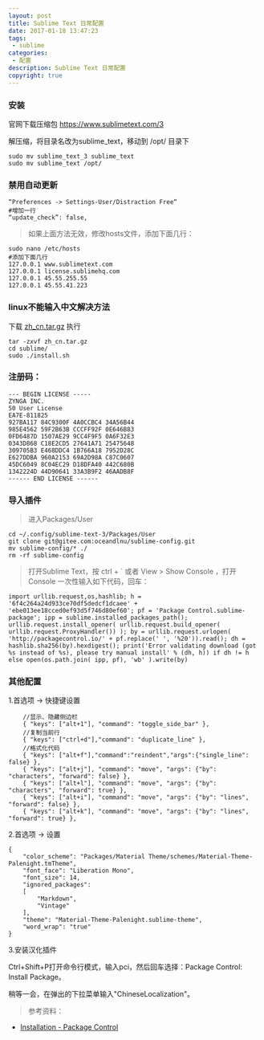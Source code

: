 ```yaml
---
layout: post
title: Sublime Text 日常配置
date: 2017-01-18 13:47:23
tags:
 - sublime
categories:
 - 配置
description: Sublime Text 日常配置
copyright: true
---
```


### 安装

官网下载压缩包 https://www.sublimetext.com/3

解压缩，将目录名改为sublime_text，移动到 /opt/ 目录下

```
sudo mv sublime_text_3 sublime_text
sudo mv sublime_text /opt/
```

### 禁用自动更新

```
“Preferences -> Settings-User/Distraction Free“
#增加一行
“update_check”: false,
```

> 如果上面方法无效，修改hosts文件，添加下面几行：

```
sudo nano /etc/hosts
#添加下面几行
127.0.0.1 www.sublimetext.com
127.0.0.1 license.sublimehq.com
127.0.0.1 45.55.255.55
127.0.0.1 45.55.41.223
```

### linux不能输入中文解决方法

下载 [zh_cn.tar.gz](/uploads/2017-01-18/zh_cn.tar.gz) 执行

```
tar -zxvf zh_cn.tar.gz 
cd sublime/
sudo ./install.sh
```

### 注册码：

```
--- BEGIN LICENSE -----
ZYNGA INC.
50 User License
EA7E-811825
927BA117 84C9300F 4A0CCBC4 34A56B44
985E4562 59F2B63B CCCFF92F 0E646B83
0FD6487D 1507AE29 9CC4F9F5 0A6F32E3
0343D868 C18E2CD5 27641A71 25475648
309705B3 E468DDC4 1B766A18 7952D28C
E627DDBA 960A2153 69A2D98A C87C0607
45DC6049 8C04EC29 D18DFA40 442C680B
1342224D 44D90641 33A3B9F2 46AADB8F
------ END LICENSE ------
```

### 导入插件

> 进入Packages/User

```
cd ~/.config/sublime-text-3/Packages/User
git clone git@gitee.com:oceandlnu/sublime-config.git
mv sublime-config/* ./
rm -rf sublime-config
```

> 打开Sublime Text，按 ctrl + \` 或者 View > Show Console ，打开 Console 一次性输入如下代码，回车：

```
import urllib.request,os,hashlib; h = '6f4c264a24d933ce70df5dedcf1dcaee' + 'ebe013ee18cced0ef93d5f746d80ef60'; pf = 'Package Control.sublime-package'; ipp = sublime.installed_packages_path(); urllib.request.install_opener( urllib.request.build_opener( urllib.request.ProxyHandler()) ); by = urllib.request.urlopen( 'http://packagecontrol.io/' + pf.replace(' ', '%20')).read(); dh = hashlib.sha256(by).hexdigest(); print('Error validating download (got %s instead of %s), please try manual install' % (dh, h)) if dh != h else open(os.path.join( ipp, pf), 'wb' ).write(by)
```

### 其他配置

1.首选项 -> 快捷键设置

```
    //显示、隐藏侧边栏
    { "keys": ["alt+1"], "command": "toggle_side_bar" },
    //复制当前行
    { "keys": ["ctrl+d"],"command": "duplicate_line" },
    //格式化代码
    { "keys": ["alt+f"],"command":"reindent","args":{"single_line": false} },
    { "keys": ["alt+j"], "command": "move", "args": {"by": "characters", "forward": false} },
    { "keys": ["alt+l"], "command": "move", "args": {"by": "characters", "forward": true} },
    { "keys": ["alt+i"], "command": "move", "args": {"by": "lines", "forward": false} },
    { "keys": ["alt+k"], "command": "move", "args": {"by": "lines", "forward": true} },
```

2.首选项 -> 设置

```
{
    "color_scheme": "Packages/Material Theme/schemes/Material-Theme-Palenight.tmTheme",
    "font_face": "Liberation Mono",
    "font_size": 14,
    "ignored_packages":
    [
        "Markdown",
        "Vintage"
    ],
    "theme": "Material-Theme-Palenight.sublime-theme",
    "word_wrap": "true"
}
```

3.安装汉化插件

Ctrl+Shift+P打开命令行模式，输入pci，然后回车选择：Package Control: Install Package。

稍等一会，在弹出的下拉菜单输入"ChineseLocalization"。

> 参考资料：

+ [Installation - Package Control](https://packagecontrol.io/installation)